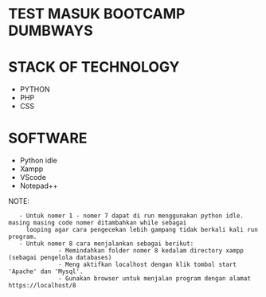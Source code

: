 # TEST MASUK BOOTCAMP DUMBWAYS
# STACK OF TECHNOLOGY
  - PYTHON
  - PHP
  - CSS
# SOFTWARE
  - Python idle
  - Xampp
  - VScode
  - Notepad++


  NOTE:
       
       - Untuk nomer 1 - nomer 7 dapat di run menggunakan python idle. masing masing code nomer ditambahkan while sebagai 
         looping agar cara pengecekan lebih gampang tidak berkali kali run program.
       - Untuk nomer 8 cara menjalankan sebagai berikut:
                  - Memindahkan folder nomer 8 kedalam directory xampp (sebagai pengelola databases)
                  - Meng aktifkan localhost dengan klik tombol start 'Apache' dan 'Mysql'.
                  - Gunakan browser untuk menjalan program dengan alamat https://localhost/8
